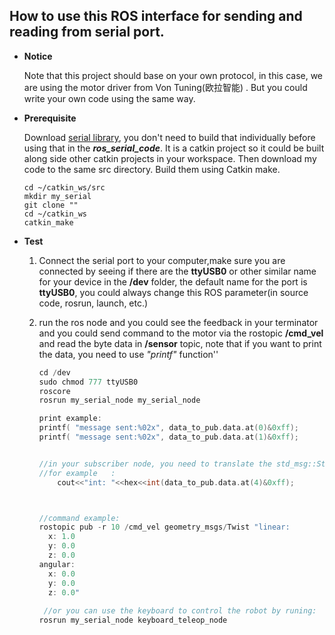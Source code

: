 ## How to use this ROS interface for sending and reading from serial port. 

- **Notice**

  Note that this project should base on your own protocol, in this case, we are using the motor driver from Von Tuning(欧拉智能) . But you could write your own code using the same way.

- **Prerequisite**

  Download [serial library](https://github.com/wjwwood/serial), you don't need to build that individually before using that in the ***ros_serial_code***. It is a catkin project so it could be built along side other catkin projects in your workspace. Then download my code to the same src directory. Build them using Catkin make. 

  ``` 
  cd ~/catkin_ws/src
  mkdir my_serial
  git clone ""
  cd ~/catkin_ws
  catkin_make
  ```

  

- **Test**

  1. Connect the serial port to your computer,make sure you are connected by seeing if there  are the **ttyUSB0** or other similar name for your device in the **/dev** folder, the default name for the port is **ttyUSB0**, you could always change this ROS parameter(in source code, rosrun, launch, etc.) 

  2. run the ros node and you could see the feedback in your terminator and you could send command to the motor via the rostopic **/cmd_vel** and read the byte data in **/sensor** topic, note that if you want to print the data, you need to use *"printf"* function''

     ```C++
     cd /dev
     sudo chmod 777 ttyUSB0
     roscore
     rosrun my_serial_node my_serial_node
     
     print example:
     printf( "message sent:%02x", data_to_pub.data.at(0)&0xff);
     printf( "message sent:%02x", data_to_pub.data.at(1)&0xff);
     
     
     //in your subscriber node, you need to translate the std_msg::String to Hex or decimal
     //for example   :
         cout<<"int: "<<hex<<int(data_to_pub.data.at(4)&0xff);
     
     
     
     //command example:
     rostopic pub -r 10 /cmd_vel geometry_msgs/Twist "linear:
       x: 1.0
       y: 0.0
       z: 0.0
     angular:
       x: 0.0
       y: 0.0
       z: 0.0" 
           
      //or you can use the keyboard to control the robot by runing:
     rosrun my_serial_node keyboard_teleop_node
     
     ```

     

